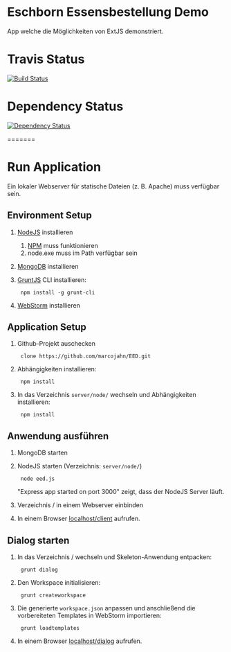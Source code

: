 # Eschborn Essensbestellung Demo

App welche die Möglichkeiten von ExtJS demonstriert.

# Travis Status
[![Build Status](https://secure.travis-ci.org/marcojahn/EED.png)](https://travis-ci.org/marcojahn/EED)

# Dependency Status
[![Dependency Status](https://gemnasium.com/marcojahn/EED.png)](https://gemnasium.com/marcojahn/EED)

=======
# Run Application

Ein lokaler Webserver für statische Dateien (z. B. Apache) muss verfügbar sein.

## Environment Setup
1. [NodeJS](http://nodejs.org/ "NodeJS") installieren
    1. [NPM](https://npmjs.org/ "NPM") muss funktionieren
    2. node.exe muss im Path verfügbar sein
2. [MongoDB](http://www.mongodb.org/ "MongoDB") installieren
3. [GruntJS](http://gruntjs.com/ "GruntJS") CLI installieren:

        npm install -g grunt-cli
4. [WebStorm](http://www.jetbrains.com/webstorm/ "WebStorm") installieren

## Application Setup
1. Github-Projekt auschecken

        clone https://github.com/marcojahn/EED.git
1. Abhängigkeiten installieren:

        npm install
2. In das Verzeichnis `server/node/` wechseln und Abhängigkeiten installieren:

        npm install

## Anwendung ausführen
1. MongoDB starten
2. NodeJS starten (Verzeichnis: `server/node/`)

        node eed.js
    "Express app started on port 3000" zeigt, dass der NodeJS Server läuft.
3. Verzeichnis / in einem Webserver einbinden
4. In einem Browser [localhost/client](http://localhost/client) aufrufen.

## Dialog starten
1. In das Verzeichnis / wechseln und Skeleton-Anwendung entpacken:

        grunt dialog
1. Den Workspace initialisieren:

        grunt createworkspace
2. Die generierte `workspace.json` anpassen und anschließend die vorbereiteten Templates in WebStorm importieren:

        grunt loadtemplates
3. In einem Browser [localhost/dialog](http://localhost/dialog) aufrufen.

